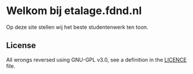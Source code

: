 # Welkom bij etalage.fdnd.nl

Op deze site stellen wij het beste studentenwerk ten toon.

## License

All wrongs reversed using GNU-GPL v3.0, see a definition in the [LICENCE](./LICENSE) file.
